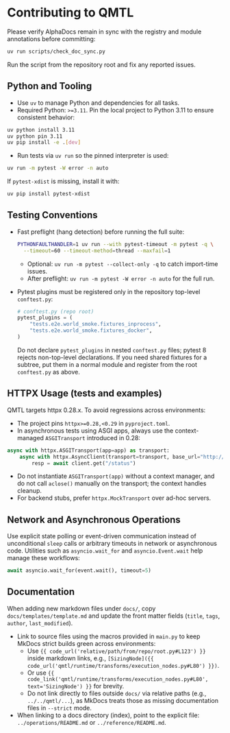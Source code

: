 # Contributing to QMTL

Please verify AlphaDocs remain in sync with the registry and module annotations before committing:

```bash
uv run scripts/check_doc_sync.py
```

Run the script from the repository root and fix any reported issues.

## Python and Tooling

- Use `uv` to manage Python and dependencies for all tasks.
- Required Python: `>=3.11`. Pin the local project to Python 3.11 to ensure consistent behavior:

```bash
uv python install 3.11
uv python pin 3.11
uv pip install -e .[dev]
```

- Run tests via `uv run` so the pinned interpreter is used:

```bash
uv run -m pytest -W error -n auto
```

If `pytest-xdist` is missing, install it with:

```bash
uv pip install pytest-xdist
```

## Testing Conventions

- Fast preflight (hang detection) before running the full suite:

  ```bash
  PYTHONFAULTHANDLER=1 uv run --with pytest-timeout -m pytest -q \
    --timeout=60 --timeout-method=thread --maxfail=1
  ```

  - Optional: `uv run -m pytest --collect-only -q` to catch import-time issues.
  - After preflight: `uv run -m pytest -W error -n auto` for the full run.

- Pytest plugins must be registered only in the repository top-level `conftest.py`:

  ```python
  # conftest.py (repo root)
  pytest_plugins = (
      "tests.e2e.world_smoke.fixtures_inprocess",
      "tests.e2e.world_smoke.fixtures_docker",
  )
  ```

  Do not declare `pytest_plugins` in nested `conftest.py` files; pytest 8 rejects non-top-level declarations. If you need shared fixtures for a subtree, put them in a normal module and register from the root `conftest.py` as above.

## HTTPX Usage (tests and examples)

QMTL targets httpx 0.28.x. To avoid regressions across environments:

- The project pins `httpx>=0.28,<0.29` in `pyproject.toml`.
- In asynchronous tests using ASGI apps, always use the context-managed `ASGITransport` introduced in 0.28:

```python
async with httpx.ASGITransport(app=app) as transport:
    async with httpx.AsyncClient(transport=transport, base_url="http://test") as client:
        resp = await client.get("/status")
```

- Do not instantiate `ASGITransport(app)` without a context manager, and do not call `aclose()` manually on the transport; the context handles cleanup.
- For backend stubs, prefer `httpx.MockTransport` over ad-hoc servers.

## Network and Asynchronous Operations

Use explicit state polling or event-driven communication instead of unconditional `sleep` calls or arbitrary timeouts in network or asynchronous code. Utilities such as `asyncio.wait_for` and `asyncio.Event.wait` help manage these workflows:

```python
await asyncio.wait_for(event.wait(), timeout=5)
```

## Documentation

When adding new markdown files under `docs/`, copy `docs/templates/template.md` and update the front matter fields (`title`, `tags`, `author`, `last_modified`).

- Link to source files using the macros provided in `main.py` to keep MkDocs strict builds green across environments:
  - Use `{{ code_url('relative/path/from/repo/root.py#L123') }}` inside markdown links, e.g., `[SizingNode]({{ code_url('qmtl/runtime/transforms/execution_nodes.py#L80') }})`.
  - Or use `{{ code_link('qmtl/runtime/transforms/execution_nodes.py#L80', text='SizingNode') }}` for brevity.
  - Do not link directly to files outside `docs/` via relative paths (e.g., `../../qmtl/...`), as MkDocs treats those as missing documentation files in `--strict` mode.
- When linking to a docs directory (index), point to the explicit file: `../operations/README.md` or `../reference/README.md`.
